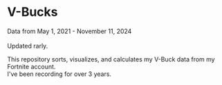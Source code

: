 # V-Bucks

Data from May 1, 2021 - November 11, 2024 <br><br>
Updated rarly.

This repository sorts, visualizes, and calculates my V-Buck data from my Fortnite account.<br>
I've been recording for over 3 years.
